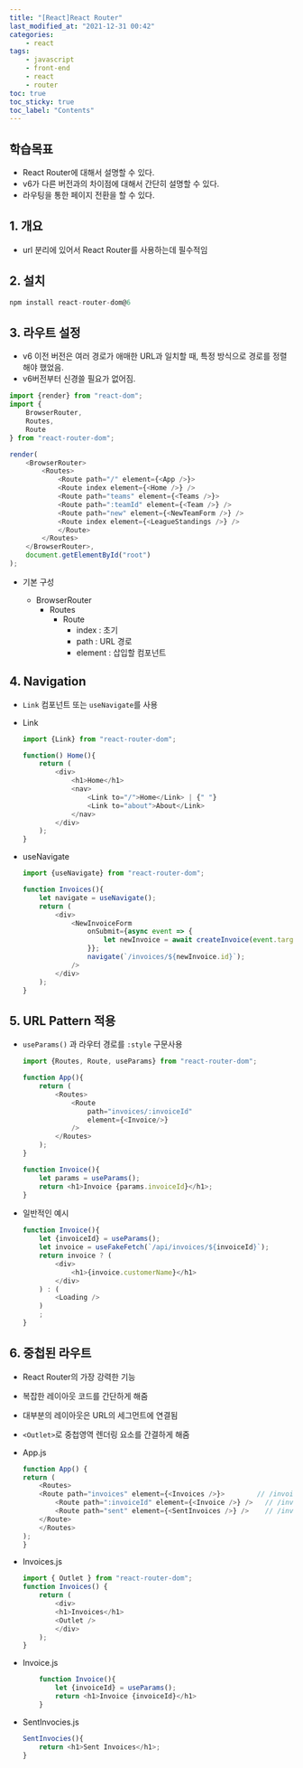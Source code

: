 ```yaml
---
title: "[React]React Router"
last_modified_at: "2021-12-31 00:42"
categories:
    - react
tags:
    - javascript
    - front-end
    - react
    - router
toc: true
toc_sticky: true
toc_label: "Contents"
---
```

## 학습목표

* React Router에 대해서 설명할 수 있다.
* v6가 다른 버전과의 차이점에 대해서 간단히 설명할 수 있다.
* 라우팅을 통한 페이지 전환을 할 수 있다.

## 1. 개요

* url 분리에 있어서 React Router를 사용하는데 필수적임

## 2. 설치

~~~js
npm install react-router-dom@6
~~~

## 3. 라우트 설정

* v6 이전 버전은 여러 경로가 애매한 URL과 일치할 때, 특정 방식으로 경로를 정렬해야 했었음.
* v6버전부터 신경쓸 필요가 없어짐.

```js
import {render} from "react-dom";
import {
    BrowserRouter,
    Routes,
    Route
} from "react-router-dom";

render(
    <BrowserRouter>
        <Routes>
            <Route path="/" element={<App />}>
            <Route index element={<Home />} />
            <Route path="teams" element={<Teams />}>
            <Route path=":teamId" element={<Team />} />
            <Route path="new" element={<NewTeamForm />} />
            <Route index element={<LeagueStandings />} />
            </Route>
        </Routes>
    </BrowserRouter>,
    document.getElementById("root")
);

```
* 기본 구성

    * BrowserRouter
        * Routes
            * Route
                * index : 초기
                * path : URL 경로
                * element : 삽입할 컴포넌트


## 4. Navigation

* <code>Link</code> 컴포넌트 또는 <code>useNavigate</code>를 사용
* Link

    ```js
    import {Link} from "react-router-dom";

    function() Home(){
        return (
            <div>
                <h1>Home</h1>
                <nav>
                    <Link to="/">Home</Link> | {" "}
                    <Link to="about">About</Link>
                </nav>
            </div>
        );
    }
    ```

* useNavigate

    ```js
    import {useNavigate} from "react-router-dom";

    function Invoices(){
        let navigate = useNavigate();
        return (
            <div>
                <NewInvoiceForm
                    onSubmit={async event => {
                        let newInvoice = await createInvoice(event.target);
                    }};
                    navigate(`/invoices/${newInvoice.id}`);
                />
            </div>
        );
    }
    ```

## 5. URL Pattern 적용

* <code>useParams()</code> 과 라우터 경로를 <code>:style</code> 구문사용

    ~~~js
    import {Routes, Route, useParams} from "react-router-dom";

    function App(){
        return (
            <Routes>
                <Route
                    path="invoices/:invoiceId"
                    element={<Invoice/>}
                />
            </Routes>
        );
    }

    function Invoice(){
        let params = useParams();
        return <h1>Invoice {params.invoiceId}</h1>;
    }
    ~~~

* 일반적인 예시

    ```js
    function Invoice(){
        let {invoiceId} = useParams();
        let invoice = useFakeFetch(`/api/invoices/${invoiceId}`);
        return invoice ? (
            <div>
                <h1>{invoice.customerName}</h1>
            </div>
        ) : (
            <Loading />
        )
        ;
    }
    ```

## 6. 중첩된 라우트

* React Router의 가장 강력한 기능
* 복잡한 레이아웃 코드를 간단하게 해줌
* 대부분의 레이아웃은 URL의 세그먼트에 연결됨
* <code>\<Outlet\></code>로 중첩영역 렌더링 요소를 간결하게 해줌

* App.js

    ~~~js
    function App() {
    return (
        <Routes>
        <Route path="invoices" element={<Invoices />}>        // /invoices
            <Route path=":invoiceId" element={<Invoice />} />   // /invoices/sent
            <Route path="sent" element={<SentInvoices />} />    // /invoices/:invoiceId
        </Route>
        </Routes>
    );
    }
    ~~~

* Invoices.js

    ```js
    import { Outlet } from "react-router-dom";
    function Invoices() {
        return (
            <div>
            <h1>Invoices</h1>
            <Outlet />
            </div>
        );
    }
    ```

* Invoice.js

    ```js
        function Invoice(){
            let {invoiceId} = useParams();
            return <h1>Invoice {invoiceId}</h1>
        }
    ```

* SentInvocies.js

    ```js
    SentInvocies(){
        return <h1>Sent Invoices</h1>;
    }
    ```
